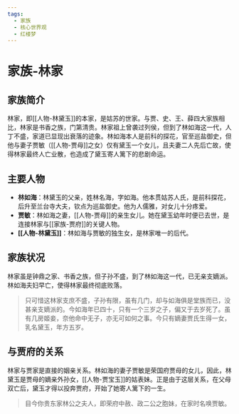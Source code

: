 ```yaml
---
tags:
  - 家族
  - 核心世界观
  - 红楼梦
---
```


# 家族-林家

## 家族简介

林家，即[[人物-林黛玉]]的本家，是姑苏的世家。与贾、史、王、薛四大家族相比，林家是书香之族，门第清贵。林家祖上曾袭过列侯，但到了林如海这一代，人丁不盛，家道已显现出衰落的迹象。林如海本人是前科的探花，官至巡盐御史，但他与妻子贾敏（[[人物-贾母]]之女）仅有黛玉一个女儿，且夫妻二人先后亡故，使得林家最终人亡业散，也造成了黛玉寄人篱下的悲剧命运。

## 主要人物

*   **林如海**：林黛玉的父亲，姓林名海，字如海。他本贯姑苏人氏，是前科探花，后升至兰台寺大夫，钦点为巡盐御史。他为人儒雅，对女儿十分疼爱。
*   **贾敏**：林如海之妻，[[人物-贾母]]的亲生女儿。她在黛玉幼年时便已去世，是连接林家与[[家族-贾府]]的关键人物。
*   **[[人物-林黛玉]]**：林如海与贾敏的独生女，是林家唯一的后代。

## 家族状况

林家虽是钟鼎之家、书香之族，但子孙不盛，到了林如海这一代，已无亲支嫡派。林如海夫妇早亡，使得林家最终彻底败落。

> 只可惜这林家支庶不盛，子孙有限，虽有几门，却与如海俱是堂族而已，没甚亲支嫡派的。今如海年已四十，只有一个三岁之子，偏又于去岁死了。虽有几房姬妾，奈他命中无子，亦无可如何之事。今只有嫡妻贾氏生得一女，乳名黛玉，年方五岁。

## 与贾府的关系

林家与贾家是直接的姻亲关系。林如海的妻子贾敏是荣国府贾母的女儿，因此，林黛玉是贾母的嫡亲外孙女，[[人物-贾宝玉]]的姑表妹。正是由于这层关系，在父母双亡后，黛玉才得以投奔贾府，开始了她寄人篱下的一生。
> 目今你贵东家林公之夫人，即荣府中赦、政二公之胞妹，在家时名唤贾敏。
